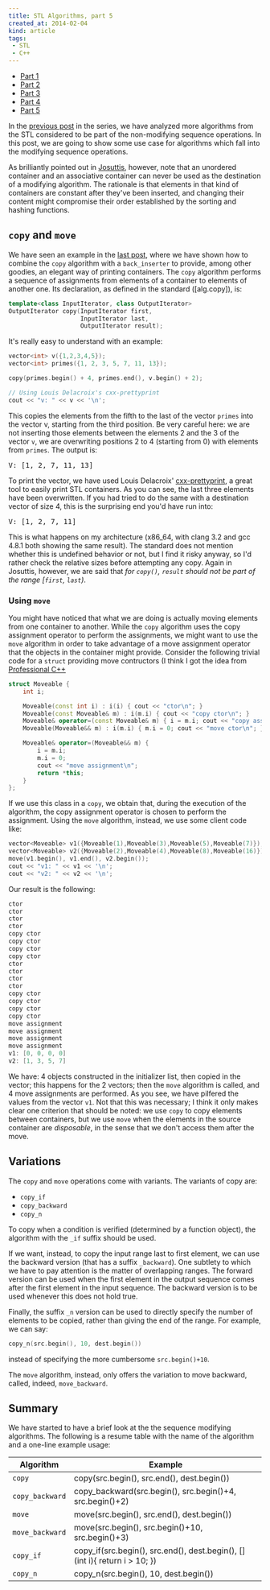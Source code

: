 ```yaml
---
title: STL Algorithms, part 5
created_at: 2014-02-04
kind: article
tags:
 - STL
 - C++
---
```


- [Part 1](/blog/stl-algorithms-part-01/)
- [Part 2](/blog/stl-algorithms-part-02/)
- [Part 3](/blog/stl-algorithms-part-03/)
- [Part 4](/blog/stl-algorithms-part-04/)
- [Part 5](/blog/stl-algorithms-part-05/)

In the [previous post][p4] in the series, we have analyzed more algorithms from the STL considered to be part of the non-modifying sequence operations. In this post, we are going to show some use case for algorithms which fall into the modifying sequence operations.

As brilliantly pointed out in [Josuttis][josuttis], however, note that an unordered container and an associative container can never be used as the destination of a modifying algorithm. The rationale is that elements in that kind of containers are constant after they've been inserted, and changing their content might compromise their order established by the sorting and hashing functions.

## `copy` and `move`

We have seen an example in the [last post][iter], where we have shown how to combine the `copy` algorithm with a `back_inserter` to provide, among other goodies, an elegant way of printing containers. The `copy` algorithm performs a sequence of assignments from elements of a container to elements of another one.  Its declaration, as defined in the standard (\[alg.copy\]), is:

~~~cpp
template<class InputIterator, class OutputIterator>
OutputIterator copy(InputIterator first,
                    InputIterator last,
                    OutputIterator result);
~~~

It's really easy to understand with an example:

~~~cpp
vector<int> v({1,2,3,4,5});
vector<int> primes({1, 2, 3, 5, 7, 11, 13});

copy(primes.begin() + 4, primes.end(), v.begin() + 2);

// Using Louis Delacroix's cxx-prettyprint
cout << "v: " << v << '\n';
~~~

This copies the elements from the fifth to the last of the vector `primes` into the vector v, starting from the third position. Be very careful here: we are not inserting those elements between the elements 2 and the 3 of the vector `v`, we are overwriting positions 2 to 4 (starting from 0) with elements from `primes`.  The output is:

<pre>
V: [1, 2, 7, 11, 13]
</pre>

To print the vector, we have used Louis Delacroix' [cxx-prettyprint][cxxpp], a great tool to easily print STL containers. As you can see, the last three elements have been overwritten. If you had tried to do the same with a destination vector of size 4, this is the surprising end you'd have run into:

<pre>
V: [1, 2, 7, 11]
</pre>

This is what happens on my architecture (x86_64, with clang 3.2 and gcc 4.8.1 both showing the same result). The standard does not mention whether this is undefined behavior or not, but I find it risky anyway, so I'd rather check the relative sizes before attempting any copy. Again in Josuttis, however, we are said that *for `copy()`, `result` should not be part of the range \[`first`, `last`)*.

### Using `move`

You might have noticed that what we are doing is actually moving elements from one container to another. While the `copy` algorithm uses the copy assignment operator to perform the assignments, we might want to use the `move` algorithm in order to take advantage of a move assignment operator that the objects in the container might provide. Consider the following trivial code for a `struct` providing move contructors (I think I got the idea from [Professional C++][procpp]

~~~cpp
struct Moveable {
    int i;

    Moveable(const int i) : i(i) { cout << "ctor\n"; }
    Moveable(const Moveable& m) : i(m.i) { cout << "copy ctor\n"; }
    Moveable& operator=(const Moveable& m) { i = m.i; cout << "copy assignment\n"; return *this; }
    Moveable(Moveable&& m) : i(m.i) { m.i = 0; cout << "move ctor\n"; }

    Moveable& operator=(Moveable&& m) {
        i = m.i;
        m.i = 0;
        cout << "move assignment\n";
        return *this;
    }
};
~~~

If we use this class in a `copy`, we obtain that, during the execution of the algorithm, the copy assignment operator is chosen to perform the assignment.  Using the `move` algorithm, instead, we use some client code like:

~~~cpp
vector<Moveable> v1({Moveable(1),Moveable(3),Moveable(5),Moveable(7)});
vector<Moveable> v2({Moveable(2),Moveable(4),Moveable(8),Moveable(16)});
move(v1.begin(), v1.end(), v2.begin());
cout << "v1: " << v1 << '\n';
cout << "v2: " << v2 << '\n';
~~~

Our result is the following:

~~~cpp
ctor
ctor
ctor
ctor
copy ctor
copy ctor
copy ctor
copy ctor
ctor
ctor
ctor
ctor
copy ctor
copy ctor
copy ctor
copy ctor
move assignment
move assignment
move assignment
move assignment
v1: [0, 0, 0, 0]
v2: [1, 3, 5, 7]
~~~

We have: 4 objects constructed in the initializer list, then copied in the vector; this happens for the 2 vectors; then the `move` algorithm is called, and 4 move assignments are performed. As you see, we have pilfered the values from the vector `v1`. Not that this was necessary; I think it only makes clear one criterion that should be noted: we use `copy` to copy elements between containers, but we use `move` when the elements in the source container are *disposable*, in the sense that we don't access them after the move.

## Variations
The `copy` and `move` operations come with variants. The variants of copy are:

* `copy_if`
* `copy_backward`
* `copy_n`

To copy when a condition is verified (determined by a function object), the algorithm with the `_if` suffix should be used.

If we want, instead, to copy the input range last to first element, we can use the backward version (that has a suffix `_backward`). One subtlety to which we have to pay attention is the matter of overlapping ranges.  The forward version can be used when the first element in the output sequence comes after the first element in the input sequence. The backward version is to be used whenever this does not hold true.

Finally, the suffix `_n` version can be used to directly specify the number of elements to be copied, rather than giving the end of the range. For example, we can say:

~~~cpp
copy_n(src.begin(), 10, dest.begin())
~~~

instead of specifying the more cumbersome `src.begin()+10`.

The `move` algorithm, instead, only offers the variation to move backward, called, indeed, `move_backward`.

## Summary
We have started to have a brief look at the the sequence modifying algorithms.  The following is a resume table with the name of the algorithm and a one-line example usage:

|Algorithm|Example|
|---- |---- |
|<code>copy</code>|copy(src.begin(), src.end(), dest.begin())|
|<code>copy_backward</code>|copy_backward(src.begin(), src.begin()+4, src.begin()+2)|
|<code>move</code>|move(src.begin(), src.end(), dest.begin())|
|<code>move_backward</code>|move(src.begin(), src.begin()+10, src.begin()+3)|
|<code>copy_if</code>|copy_if(src.begin(), src.end(), dest.begin(), [](int i){ return i > 10; })|
|<code>copy_n</code>|copy_n(src.begin(), 10, dest.begin())|

[p4]: /blog/2014/01/14/stl-algorithms-part-4
[iter]: /blog/2014/02/17/iterators-and-algorithms
[cxxpp]: http://louisdx.github.io/cxx-prettyprint/
[josuttis]: http://www.cppstdlib.com/
[procpp]: http://www.wrox.com/WileyCDA/WroxTitle/Professional-C-2nd-Edition.productCd-0470932449.html
